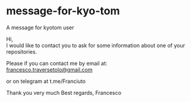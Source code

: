 # message-for-kyo-tom
A message for kyotom user

Hi,  
I would like to contact you to ask for some information about one of your repositories.

Please if you can contact me by email at:
francesco.traversetolo@gmail.com

or on telegram at t.me/Franciuto

Thank you very much
Best regards,
Francesco
